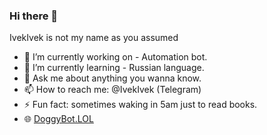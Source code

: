 ### Hi there 👋

IvekIvek is not my name as you assumed 

- 🔭 I’m currently working on - Automation bot.
- 🌱 I’m currently learning - Russian language.
- 💬 Ask me about anything you wanna know.
- 📫 How to reach me: @IvekIvek (Telegram)
- ⚡ Fun fact: sometimes waking in 5am just to read books.
- 🌐 [DoggyBot.LOL](https://doggybot.lol)
